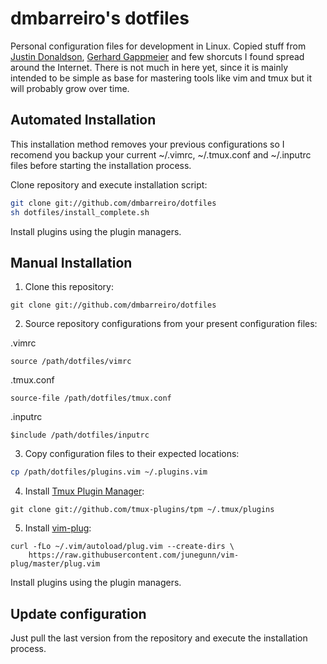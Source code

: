 # dmbarreiro's dotfiles

Personal configuration files for development in Linux. Copied stuff from [Justin Donaldson](https://github.com/jdonaldson/dotfiles), [Gerhard Gappmeier](https://github.com/gergap/vim) and few shorcuts I found spread around the Internet. There is not much in here yet, since it is mainly intended to be simple as base for mastering tools like vim and tmux but it will probably grow over time.

## Automated Installation

This installation method removes your previous configurations
so I recomend you backup your current ~/.vimrc, ~/.tmux.conf and
~/.inputrc files before starting the installation process.

Clone repository and execute installation script:

```bash
git clone git://github.com/dmbarreiro/dotfiles
sh dotfiles/install_complete.sh
``` 

Install plugins using the plugin managers.

## Manual Installation

1. Clone this repository:

```
git clone git://github.com/dmbarreiro/dotfiles
``` 

2. Source repository configurations from your present configuration files:

.vimrc
``` 
source /path/dotfiles/vimrc
``` 

.tmux.conf
``` 
source-file /path/dotfiles/tmux.conf
``` 

.inputrc
``` 
$include /path/dotfiles/inputrc
``` 

3. Copy configuration files to their expected locations:

```bash
cp /path/dotfiles/plugins.vim ~/.plugins.vim
``` 

4. Install [Tmux Plugin Manager](https://github.com/tmux-plugins/tpm):

```
git clone git://github.com/tmux-plugins/tpm ~/.tmux/plugins
```

5. Install [vim-plug](https://github.com/junegunn/vim-plug):

```
curl -fLo ~/.vim/autoload/plug.vim --create-dirs \
    https://raw.githubusercontent.com/junegunn/vim-plug/master/plug.vim
```

Install plugins using the plugin managers.

## Update configuration

Just pull the last version from the repository and execute the
installation process.


